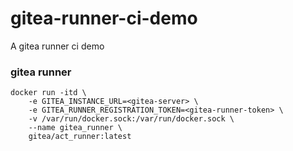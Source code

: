 # gitea-runner-ci-demo

A gitea runner ci demo


### gitea runner
``` shell
docker run -itd \
    -e GITEA_INSTANCE_URL=<gitea-server> \
    -e GITEA_RUNNER_REGISTRATION_TOKEN=<gitea-runner-token> \
    -v /var/run/docker.sock:/var/run/docker.sock \
    --name gitea_runner \
    gitea/act_runner:latest

```